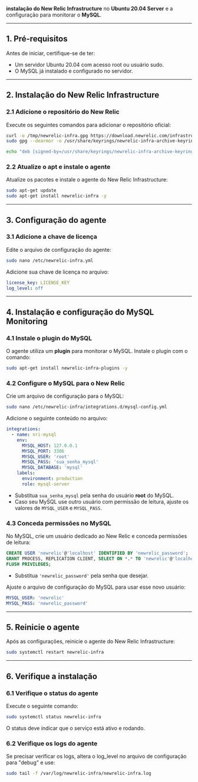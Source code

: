 
 **instalação do New Relic Infrastructure** no **Ubuntu 20.04 Server** e a configuração para monitorar o **MySQL**.

---

## **1. Pré-requisitos**

Antes de iniciar, certifique-se de ter:

- Um servidor Ubuntu 20.04 com acesso root ou usuário sudo.
- O MySQL já instalado e configurado no servidor.

---

## **2. Instalação do New Relic Infrastructure**

### **2.1 Adicione o repositório do New Relic**

Execute os seguintes comandos para adicionar o repositório oficial:

```bash
curl -o /tmp/newrelic-infra.gpg https://download.newrelic.com/infrastructure_agent/gpg/newrelic-infra.gpg
sudo gpg --dearmor -o /usr/share/keyrings/newrelic-infra-archive-keyring.gpg /tmp/newrelic-infra.gpg

echo "deb [signed-by=/usr/share/keyrings/newrelic-infra-archive-keyring.gpg] https://download.newrelic.com/infrastructure_agent/linux/apt focal main" | sudo tee /etc/apt/sources.list.d/newrelic-infra.list
```

### **2.2 Atualize o apt e instale o agente**

Atualize os pacotes e instale o agente do New Relic Infrastructure:

```bash
sudo apt-get update
sudo apt-get install newrelic-infra -y
```

---

## **3. Configuração do agente**

### **3.1 Adicione a chave de licença**

Edite o arquivo de configuração do agente:

```bash
sudo nano /etc/newrelic-infra.yml
```

Adicione sua chave de licença no arquivo:

```yaml
license_key: LICENSE_KEY
log_level: off
```


---

## **4. Instalação e configuração do MySQL Monitoring**

### **4.1 Instale o plugin do MySQL**

O agente utiliza um **plugin** para monitorar o MySQL. Instale o plugin com o comando:

```bash
sudo apt-get install newrelic-infra-plugins -y
```

### **4.2 Configure o MySQL para o New Relic**

Crie um arquivo de configuração para o MySQL:

```bash
sudo nano /etc/newrelic-infra/integrations.d/mysql-config.yml
```

Adicione o seguinte conteúdo no arquivo:

```yaml
integrations:
  - name: nri-mysql
    env:
      MYSQL_HOST: 127.0.0.1
      MYSQL_PORT: 3306
      MYSQL_USER: 'root'
      MYSQL_PASS: 'sua_senha_mysql'
      MYSQL_DATABASE: 'mysql'
    labels:
      environment: production
      role: mysql-server
```

- Substitua `sua_senha_mysql` pela senha do usuário **root** do MySQL.
- Caso seu MySQL use outro usuário com permissão de leitura, ajuste os valores de `MYSQL_USER` e `MYSQL_PASS`.

### **4.3 Conceda permissões no MySQL**

No MySQL, crie um usuário dedicado ao New Relic e conceda permissões de leitura:

```sql
CREATE USER 'newrelic'@'localhost' IDENTIFIED BY 'newrelic_password';
GRANT PROCESS, REPLICATION CLIENT, SELECT ON *.* TO 'newrelic'@'localhost';
FLUSH PRIVILEGES;
```

- Substitua `'newrelic_password'` pela senha que desejar.

Ajuste o arquivo de configuração do MySQL para usar esse novo usuário:

```yaml
MYSQL_USER: 'newrelic'
MYSQL_PASS: 'newrelic_password'
```

---

## **5. Reinicie o agente**

Após as configurações, reinicie o agente do New Relic Infrastructure:

```bash
sudo systemctl restart newrelic-infra
```

---

## **6. Verifique a instalação**

### **6.1 Verifique o status do agente**

Execute o seguinte comando:

```bash
sudo systemctl status newrelic-infra
```

O status deve indicar que o serviço está ativo e rodando.

### **6.2 Verifique os logs do agente**

Se precisar verificar os logs, altera o log_level no arquivo de configuração para "debug" e use:

```bash
sudo tail -f /var/log/newrelic-infra/newrelic-infra.log
```
